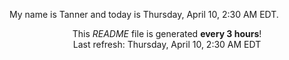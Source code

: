 My name is Tanner and today is Thursday, April 10, 2:30 AM EDT.

<p align="center">This <i>README</i> file is generated <b>every 3 hours</b>!</br>Last refresh: Thursday, April 10, 2:30 AM EDT<br /></p>
